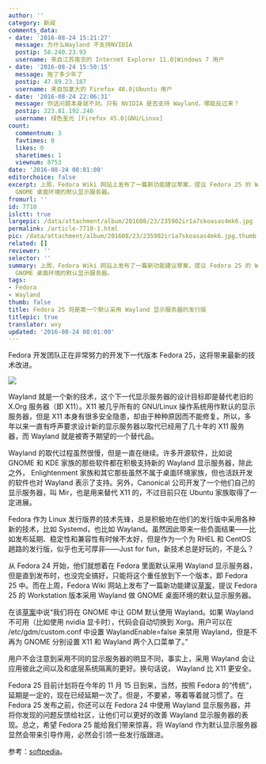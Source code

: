 ```yaml
---
author: ''
category: 新闻
comments_data:
- date: '2016-08-24 15:21:27'
  message: 为什么Wayland 不支持NVIDIA
  postip: 58.240.23.93
  username: 来自江苏南京的 Internet Explorer 11.0|Windows 7 用户
- date: '2016-08-24 15:50:15'
  message: 拖了多少年了
  postip: 47.89.23.187
  username: 来自加拿大的 Firefox 48.0|Ubuntu 用户
- date: '2016-08-24 22:06:31'
  message: 你这问题本身就不对。只有 NVIDIA 是否支持 Wayland，哪能反过来？
  postip: 223.81.192.246
  username: 绿色圣光 [Firefox 45.0|GNU/Linux]
count:
  commentnum: 3
  favtimes: 0
  likes: 0
  sharetimes: 1
  viewnum: 8753
date: '2016-08-24 08:01:00'
editorchoice: false
excerpt: 上周，Fedora Wiki 网站上发布了一篇新功能建议草案，提议 Fedora 25 的 Workstation 版本采用 Wayland 做
  GNOME 桌面环境的默认显示服务器。
fromurl: ''
id: 7710
islctt: true
largepic: /data/attachment/album/201608/23/235902ir1a7skoasas4mk6.jpg
permalink: /article-7710-1.html
pic: /data/attachment/album/201608/23/235902ir1a7skoasas4mk6.jpg.thumb.jpg
related: []
reviewer: ''
selector: ''
summary: 上周，Fedora Wiki 网站上发布了一篇新功能建议草案，提议 Fedora 25 的 Workstation 版本采用 Wayland 做
  GNOME 桌面环境的默认显示服务器。
tags:
- Fedora
- Wayland
thumb: false
title: Fedora 25 将是第一个默认采用 Wayland 显示服务器的发行版
titlepic: true
translator: wxy
updated: '2016-08-24 08:01:00'
---
```


Fedora 开发团队正在非常努力的开发下一代版本 Fedora 25，这将带来最新的技术改进。


![](/data/attachment/album/201608/23/235902ir1a7skoasas4mk6.jpg)


Wayland 就是一个新的技术，这个下一代显示服务器的设计目标即是替代老旧的 X.Org 服务器（即 X11）。X11 被几乎所有的 GNU/Linux 操作系统用作默认的显示服务器，但是 X11 本身有很多安全隐患，却由于种种原因而不能修复。所以，多年以来一直有呼声要求设计新的显示服务器以取代已经用了几十年的 X11 服务器，而 Wayland 就是被寄予期望的一个替代品。


Wayland 的取代过程虽然很慢，但是一直在继续。许多开源软件，比如说 GNOME 和 KDE 家族的那些软件都在积极支持新的 Wayland 显示服务器，除此之外， Enlightenment 家族和其它那些虽然不属于桌面环境家族，但也活跃开发的软件也对 Wayland 表示了支持。另外，Canonical 公司开发了一个他们自己的显示服务器，叫 Mir，也是用来替代 X11 的，不过目前只在 Ubuntu 家族取得了一定进展。


Fedora 作为 Linux 发行版界的技术先锋，总是积极地在他们的发行版中采用各种新的技术，比如 Systemd，也比如 Wayland。虽然因此带来一些负面结果——比如发布延期、稳定性和兼容性有时候不太好，但是作为一个为 RHEL 和 CentOS 趟路的发行版，似乎也无可厚非——Just for fun，新技术总是好玩的，不是么？


从 Fedora 24 开始，他们就想着在 Fedora 里面默认采用 Wayland 显示服务器，但是直到发布时，也没完全搞好，只能将这个重任放到下一个版本，即 Fedora 25 中。而在上周，Fedora Wiki 网站上发布了一篇新功能建议[草案](https://fedoraproject.org/wiki/Changes/WaylandByDefault)，提议 Fedora 25 的 Workstation 版本采用 Wayland 做 GNOME 桌面环境的默认显示服务器。


在该[草案](https://fedoraproject.org/wiki/Changes/WaylandByDefault)中说“我们将在 GNOME 中让 GDM 默认使用 Wayland。如果 Wayland 不可用（比如使用 nvidia 显卡时），代码会自动切换到 Xorg。用户可以在 /etc/gdm/custom.conf 中设置 WaylandEnable=false 来禁用 Wayland，但是不再为 GNOME 分别设置 X11 和 Wayland 两个入口菜单了。”


用户不会注意到采用不同的显示服务器的明显不同，事实上，采用 Wayland 会让应用彼此之间以及和底层系统隔离的更好。换句话说， Wayland 比 X11 更安全。


Fedora 25 目前计划将在今年的 11 月 15 日到来，当然，按照 Fedora 的“传统”，延期是一定的，现在已经延期一次了。但是，不要紧，等着等着就习惯了。在 Fedora 25 发布之前，你还可以在 Fedora 24 中使用 Wayland 显示服务器，并将你发现的问题反馈给社区，让他们可以更好的改善 Wayland 显示服务器的表现。总之，希望 Fedora 25 能给我们带来惊喜，将 Wayland 作为默认显示服务器显然会带来引导作用，必然会引领一些发行版跟进。 


参考：[softpedia](http://news.softpedia.com/news/fedora-25-linux-os-to-arrive-on-november-15-ship-with-wayland-by-default-507547.shtml)。
